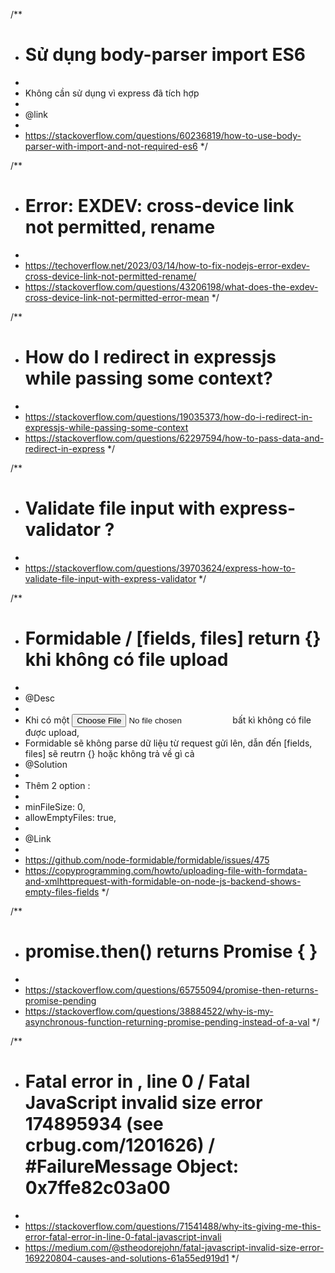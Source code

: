 /**
* # Sử dụng body-parser import ES6
*
* Không cần sử dụng vì express đã tích hợp
*
* @link
*
* https://stackoverflow.com/questions/60236819/how-to-use-body-parser-with-import-and-not-required-es6
*/

/**
* # Error: EXDEV: cross-device link not permitted, rename
*
* https://techoverflow.net/2023/03/14/how-to-fix-nodejs-error-exdev-cross-device-link-not-permitted-rename/
* https://stackoverflow.com/questions/43206198/what-does-the-exdev-cross-device-link-not-permitted-error-mean
*/

/**
* # How do I redirect in expressjs while passing some context?
*
* https://stackoverflow.com/questions/19035373/how-do-i-redirect-in-expressjs-while-passing-some-context
* https://stackoverflow.com/questions/62297594/how-to-pass-data-and-redirect-in-express
*/

/**
* # Validate file input with express-validator ?
*
* https://stackoverflow.com/questions/39703624/express-how-to-validate-file-input-with-express-validator
*/

/**
* # Formidable / [fields, files] return {} khi không có file upload
*
* @Desc
*
* Khi có một <input type='file'/> bất kì không có file được upload,
* Formidable sẽ không parse dữ liệu từ request gửi lên, dẫn đến [fields, files] sẽ reutrn {} hoặc không trả về gì cả
* @Solution
*
* Thêm 2 option :
*
* minFileSize: 0,
* allowEmptyFiles: true,
*
* @Link
*
* https://github.com/node-formidable/formidable/issues/475
* https://copyprogramming.com/howto/uploading-file-with-formdata-and-xmlhttprequest-with-formidable-on-node-js-backend-shows-empty-files-fields
*/

/**
* # promise.then() returns Promise { <pending> }
*
* https://stackoverflow.com/questions/65755094/promise-then-returns-promise-pending
* https://stackoverflow.com/questions/38884522/why-is-my-asynchronous-function-returning-promise-pending-instead-of-a-val
*/

/**
* # Fatal error in , line 0 / Fatal JavaScript invalid size error 174895934 (see crbug.com/1201626) / #FailureMessage Object: 0x7ffe82c03a00
*
* https://stackoverflow.com/questions/71541488/why-its-giving-me-this-error-fatal-error-in-line-0-fatal-javascript-invali
* https://medium.com/@stheodorejohn/fatal-javascript-invalid-size-error-169220804-causes-and-solutions-61a55ed919d1
*/